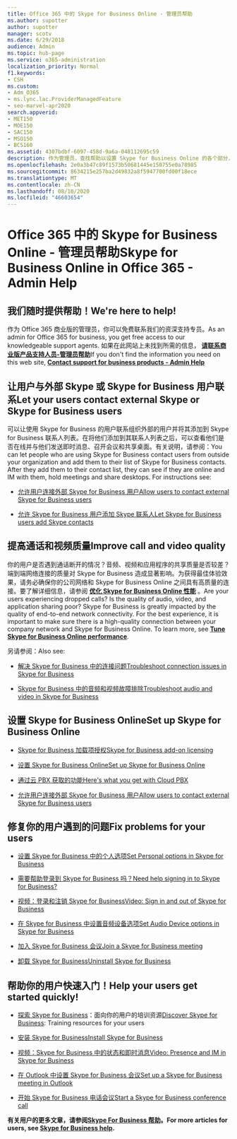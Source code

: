 ```yaml
---
title: Office 365 中的 Skype for Business Online - 管理员帮助
ms.author: supotter
author: supotter
manager: scotv
ms.date: 6/29/2018
audience: Admin
ms.topic: hub-page
ms.service: o365-administration
localization_priority: Normal
f1.keywords:
- CSH
ms.custom:
- Adm_O365
- ms.lync.lac.ProviderManagedFeature
- seo-marvel-apr2020
search.appverid:
- MET150
- MOE150
- SAC150
- MSO150
- BCS160
ms.assetid: 4307bdbf-6097-458d-9a6a-048112695c59
description: 作为管理员，查找帮助以设置 Skype for Business Online 的各个部分，包括您的网络、会议和即时消息以及用户的外部访问。
ms.openlocfilehash: 2e0a3b47c89f1573b50681445e150755e0a78985
ms.sourcegitcommit: 8634215e257ba2d49832a8f5947700fd00f18ece
ms.translationtype: MT
ms.contentlocale: zh-CN
ms.lasthandoff: 08/10/2020
ms.locfileid: "46603654"
---
```

# <a name="skype-for-business-online-in-office-365---admin-help"></a><span data-ttu-id="8e9d2-103">Office 365 中的 Skype for Business Online - 管理员帮助</span><span class="sxs-lookup"><span data-stu-id="8e9d2-103">Skype for Business Online in Office 365 - Admin Help</span></span>

## <a name="were-here-to-help"></a><span data-ttu-id="8e9d2-104">我们随时提供帮助！</span><span class="sxs-lookup"><span data-stu-id="8e9d2-104">We're here to help!</span></span>

<span data-ttu-id="8e9d2-105">作为 Office 365 商业版的管理员，你可以免费联系我们的资深支持专员。</span><span class="sxs-lookup"><span data-stu-id="8e9d2-105">As an admin for Office 365 for business, you get free access to our knowledgeable support agents.</span></span> <span data-ttu-id="8e9d2-106">如果在此网站上未找到所需的信息， **[请联系商业版产品支持人员-管理员帮助](https://support.office.com/article/32a17ca7-6fa0-4870-8a8d-e25ba4ccfd4b)**</span><span class="sxs-lookup"><span data-stu-id="8e9d2-106">If you don't find the information you need on this web site, **[Contact support for business products - Admin Help](https://support.office.com/article/32a17ca7-6fa0-4870-8a8d-e25ba4ccfd4b)**</span></span>
  
## <a name="let-your-users-contact-external-skype-or-skype-for-business-users"></a><span data-ttu-id="8e9d2-107">让用户与外部 Skype 或 Skype for Business 用户联系</span><span class="sxs-lookup"><span data-stu-id="8e9d2-107">Let your users contact external Skype or Skype for Business users</span></span>

<span data-ttu-id="8e9d2-p102">可以让使用 Skype for Business 的用户联系组织外部的用户并将其添加到 Skype for Business 联系人列表。在将他们添加到其联系人列表之后，可以查看他们是否在线并与他们发送即时消息、召开会议和共享桌面。有关说明，请参阅：</span><span class="sxs-lookup"><span data-stu-id="8e9d2-p102">You can let people who are using Skype for Business contact users from outside your organization and add them to their list of Skype for Business contacts. After they add them to their contact list, they can see if they are online and IM with them, hold meetings and share desktops. For instructions see:</span></span>
  
- [<span data-ttu-id="8e9d2-111">允许用户连接外部 Skype for Business 用户</span><span class="sxs-lookup"><span data-stu-id="8e9d2-111">Allow users to contact external Skype for Business users</span></span>](https://support.office.com/article/b414873a-0059-4cd5-aea1-e5d0857dbc94)
    
- [<span data-ttu-id="8e9d2-112">允许 Skype for Business 用户添加 Skype 联系人</span><span class="sxs-lookup"><span data-stu-id="8e9d2-112">Let Skype for Business users add Skype contacts</span></span>](https://support.office.com/article/08666236-1894-42ae-8846-e49232bbc460)
    
## <a name="improve-call-and-video-quality"></a><span data-ttu-id="8e9d2-113">提高通话和视频质量</span><span class="sxs-lookup"><span data-stu-id="8e9d2-113">Improve call and video quality</span></span>

<span data-ttu-id="8e9d2-p103">你的用户是否遇到通话断开的情况？音频、视频和应用程序的共享质量是否较差？端到端网络连接的质量对 Skype for Business 造成显著影响。为获得最佳体验效果，请务必确保你的公司网络和 Skype for Business Online 之间具有高质量的连接。要了解详细信息，请参阅 **[优化 Skype for Business Online 性能](tune-skype-for-business-online-performance.md)** 。</span><span class="sxs-lookup"><span data-stu-id="8e9d2-p103">Are your users experiencing dropped calls? Is the quality of audio, video, and application sharing poor? Skype for Business is greatly impacted by the quality of end-to-end network connectivity. For the best experience, it is important to make sure there is a high-quality connection between your company network and Skype for Business Online. To learn more, see **[Tune Skype for Business Online performance](tune-skype-for-business-online-performance.md)**.</span></span> 
  
<span data-ttu-id="8e9d2-119">另请参阅：</span><span class="sxs-lookup"><span data-stu-id="8e9d2-119">Also see:</span></span>
  
- [<span data-ttu-id="8e9d2-120">解决 Skype for Business 中的连接问题</span><span class="sxs-lookup"><span data-stu-id="8e9d2-120">Troubleshoot connection issues in Skype for Business</span></span>](https://support.office.com/article/ca302828-783f-425c-bbe2-356348583771)
    
- [<span data-ttu-id="8e9d2-121">Skype for Business 中的音频和视频故障排除</span><span class="sxs-lookup"><span data-stu-id="8e9d2-121">Troubleshoot audio and video in Skype for Business</span></span>](https://support.office.com/article/62777bc6-c52b-47ae-84ba-a8905c3b71dc)
    
## <a name="set-up-skype-for-business-online"></a><span data-ttu-id="8e9d2-122">设置 Skype for Business Online</span><span class="sxs-lookup"><span data-stu-id="8e9d2-122">Set up Skype for Business Online</span></span>

- [<span data-ttu-id="8e9d2-123">Skype for Business 加载项授权</span><span class="sxs-lookup"><span data-stu-id="8e9d2-123">Skype for Business add-on licensing</span></span>](https://support.office.com/article/3ed752b1-5983-43f9-bcfd-760619ab40a7)
    
- [<span data-ttu-id="8e9d2-124">设置 Skype for Business Online</span><span class="sxs-lookup"><span data-stu-id="8e9d2-124">Set up Skype for Business Online</span></span>](https://support.office.com/article/40296968-e779-4259-980b-c2de1c044c6e)
    
- [<span data-ttu-id="8e9d2-125">通过云 PBX 获取的功能</span><span class="sxs-lookup"><span data-stu-id="8e9d2-125">Here's what you get with Cloud PBX</span></span>](https://support.office.com/article/bc9756d1-8a2f-42c4-98f6-afb17c29231c)
    
- [<span data-ttu-id="8e9d2-126">允许用户连接外部 Skype for Business 用户</span><span class="sxs-lookup"><span data-stu-id="8e9d2-126">Allow users to contact external Skype for Business users</span></span>](https://support.office.com/article/b414873a-0059-4cd5-aea1-e5d0857dbc94)
    
## <a name="fix-problems-for-your-users"></a><span data-ttu-id="8e9d2-127">修复你的用户遇到的问题</span><span class="sxs-lookup"><span data-stu-id="8e9d2-127">Fix problems for your users</span></span>

- [<span data-ttu-id="8e9d2-128">设置 Skype for Business 中的个人选项</span><span class="sxs-lookup"><span data-stu-id="8e9d2-128">Set Personal options in Skype for Business</span></span>](https://support.office.com/article/68bacc31-71d3-44c3-a4d4-64da78c447aa#bkmk-stop-automatic-startup)
    
- [<span data-ttu-id="8e9d2-129">需要帮助登录到 Skype for Business 吗？</span><span class="sxs-lookup"><span data-stu-id="8e9d2-129">Need help signing in to Skype for Business?</span></span>](https://support.office.com/article/448b8ea7-5b33-444a-afd4-175fc9930d05)
    
- [<span data-ttu-id="8e9d2-130">视频：登录和注销 Skype for Business</span><span class="sxs-lookup"><span data-stu-id="8e9d2-130">Video: Sign in and out of Skype for Business</span></span>](https://support.office.com/article/8abed4b3-ac48-493e-9d76-0e10140e9451)
    
- [<span data-ttu-id="8e9d2-131">在 Skype for Business 中设置音频设备选项</span><span class="sxs-lookup"><span data-stu-id="8e9d2-131">Set Audio Device options in Skype for Business</span></span>](https://support.office.com/article/2533d929-9814-4349-8ae4-fca29246e2ff)
    
- [<span data-ttu-id="8e9d2-132">加入 Skype for Business 会议</span><span class="sxs-lookup"><span data-stu-id="8e9d2-132">Join a Skype for Business meeting</span></span>](https://support.office.com/article/3862be6d-758a-4064-a016-67c0febf3cd5)
    
- [<span data-ttu-id="8e9d2-133">卸载 Skype for Business</span><span class="sxs-lookup"><span data-stu-id="8e9d2-133">Uninstall Skype for Business</span></span>](https://support.office.com/article/28C4A036-7F22-406C-B7F4-87894CBAF902)
    
## <a name="help-your-users-get-started-quickly"></a><span data-ttu-id="8e9d2-134">帮助你的用户快速入门！</span><span class="sxs-lookup"><span data-stu-id="8e9d2-134">Help your users get started quickly!</span></span>

- <span data-ttu-id="8e9d2-135">[探索 Skype for Business](https://support.office.com/article/8a3491a3-c095-4718-80cf-cbbe4afe4eba)：面向你的用户的培训资源</span><span class="sxs-lookup"><span data-stu-id="8e9d2-135">[Discover Skype for Business](https://support.office.com/article/8a3491a3-c095-4718-80cf-cbbe4afe4eba): Training resources for your users</span></span> 
    
- [<span data-ttu-id="8e9d2-136">安装 Skype for Business</span><span class="sxs-lookup"><span data-stu-id="8e9d2-136">Install Skype for Business</span></span>](https://support.office.com/article/8a0d4da8-9d58-44f9-9759-5c8f340cb3fb)
    
- [<span data-ttu-id="8e9d2-137">视频：Skype for Business 中的状态和即时消息</span><span class="sxs-lookup"><span data-stu-id="8e9d2-137">Video: Presence and IM in Skype for Business</span></span>](https://support.office.com/article/c873b869-4ce0-4375-9bea-5de150eaf081)
    
- [<span data-ttu-id="8e9d2-138">在 Outlook 中设置 Skype for Business 会议</span><span class="sxs-lookup"><span data-stu-id="8e9d2-138">Set up a Skype for Business meeting in Outlook</span></span>](https://support.office.com/article/b8305620-d16e-4667-989d-4a977aad6556)
    
- [<span data-ttu-id="8e9d2-139">开始 Skype for Business 电话会议</span><span class="sxs-lookup"><span data-stu-id="8e9d2-139">Start a Skype for Business conference call</span></span>](https://support.office.com/article/8dc8ac52-91ac-4db9-8672-11551fdaf997)
    
 <span data-ttu-id="8e9d2-140">**有关用户的更多文章，请参阅[Skype For Business 帮助](https://support.office.com/article/4fbe07ce-6b15-4a06-bcf0-baea57890410)。**</span><span class="sxs-lookup"><span data-stu-id="8e9d2-140">**For more articles for users, see [Skype for Business help](https://support.office.com/article/4fbe07ce-6b15-4a06-bcf0-baea57890410).**</span></span>
  

